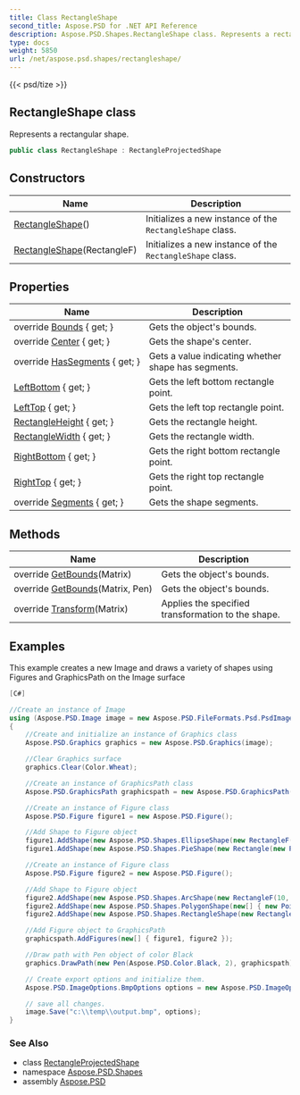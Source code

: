 ```yaml
---
title: Class RectangleShape
second_title: Aspose.PSD for .NET API Reference
description: Aspose.PSD.Shapes.RectangleShape class. Represents a rectangular shape
type: docs
weight: 5850
url: /net/aspose.psd.shapes/rectangleshape/
---
```

{{< psd/tize >}}
## RectangleShape class

Represents a rectangular shape.

```csharp
public class RectangleShape : RectangleProjectedShape
```

## Constructors

| Name | Description |
| --- | --- |
| [RectangleShape](rectangleshape/#constructor)() | Initializes a new instance of the `RectangleShape` class. |
| [RectangleShape](rectangleshape/#constructor_1)(RectangleF) | Initializes a new instance of the `RectangleShape` class. |

## Properties

| Name | Description |
| --- | --- |
| override [Bounds](../../aspose.psd.shapes/rectangleprojectedshape/bounds/) { get; } | Gets the object's bounds. |
| override [Center](../../aspose.psd.shapes/rectangleprojectedshape/center/) { get; } | Gets the shape's center. |
| override [HasSegments](../../aspose.psd.shapes/rectangleprojectedshape/hassegments/) { get; } | Gets a value indicating whether shape has segments. |
| [LeftBottom](../../aspose.psd.shapes/rectangleprojectedshape/leftbottom/) { get; } | Gets the left bottom rectangle point. |
| [LeftTop](../../aspose.psd.shapes/rectangleprojectedshape/lefttop/) { get; } | Gets the left top rectangle point. |
| [RectangleHeight](../../aspose.psd.shapes/rectangleprojectedshape/rectangleheight/) { get; } | Gets the rectangle height. |
| [RectangleWidth](../../aspose.psd.shapes/rectangleprojectedshape/rectanglewidth/) { get; } | Gets the rectangle width. |
| [RightBottom](../../aspose.psd.shapes/rectangleprojectedshape/rightbottom/) { get; } | Gets the right bottom rectangle point. |
| [RightTop](../../aspose.psd.shapes/rectangleprojectedshape/righttop/) { get; } | Gets the right top rectangle point. |
| override [Segments](../../aspose.psd.shapes/rectangleshape/segments/) { get; } | Gets the shape segments. |

## Methods

| Name | Description |
| --- | --- |
| override [GetBounds](../../aspose.psd.shapes/rectangleprojectedshape/getbounds/)(Matrix) | Gets the object's bounds. |
| override [GetBounds](../../aspose.psd.shapes/rectangleprojectedshape/getbounds/)(Matrix, Pen) | Gets the object's bounds. |
| override [Transform](../../aspose.psd.shapes/rectangleprojectedshape/transform/)(Matrix) | Applies the specified transformation to the shape. |

## Examples

This example creates a new Image and draws a variety of shapes using Figures and GraphicsPath on the Image surface

```csharp
[C#]

//Create an instance of Image
using (Aspose.PSD.Image image = new Aspose.PSD.FileFormats.Psd.PsdImage(500, 500))
{
    //Create and initialize an instance of Graphics class
    Aspose.PSD.Graphics graphics = new Aspose.PSD.Graphics(image);

    //Clear Graphics surface
    graphics.Clear(Color.Wheat);

    //Create an instance of GraphicsPath class
    Aspose.PSD.GraphicsPath graphicspath = new Aspose.PSD.GraphicsPath();

    //Create an instance of Figure class
    Aspose.PSD.Figure figure1 = new Aspose.PSD.Figure();

    //Add Shape to Figure object
    figure1.AddShape(new Aspose.PSD.Shapes.EllipseShape(new RectangleF(50, 50, 300, 300)));
    figure1.AddShape(new Aspose.PSD.Shapes.PieShape(new Rectangle(new Point(110, 110), new Size(200, 200)), 0, 90));

    //Create an instance of Figure class
    Aspose.PSD.Figure figure2 = new Aspose.PSD.Figure();

    //Add Shape to Figure object
    figure2.AddShape(new Aspose.PSD.Shapes.ArcShape(new RectangleF(10, 10, 300, 300), 0, 45));
    figure2.AddShape(new Aspose.PSD.Shapes.PolygonShape(new[] { new PointF(150, 10), new PointF(150, 200), new PointF(250, 300), new PointF(350, 400) }, true));
    figure2.AddShape(new Aspose.PSD.Shapes.RectangleShape(new Rectangle(new Point(250, 250), new Size(200, 200))));

    //Add Figure object to GraphicsPath
    graphicspath.AddFigures(new[] { figure1, figure2 });

    //Draw path with Pen object of color Black
    graphics.DrawPath(new Pen(Aspose.PSD.Color.Black, 2), graphicspath);

    // Create export options and initialize them.
    Aspose.PSD.ImageOptions.BmpOptions options = new Aspose.PSD.ImageOptions.BmpOptions();

    // save all changes.
    image.Save("c:\\temp\\output.bmp", options);
}
```

### See Also

* class [RectangleProjectedShape](../rectangleprojectedshape/)
* namespace [Aspose.PSD.Shapes](../../aspose.psd.shapes/)
* assembly [Aspose.PSD](../../)


